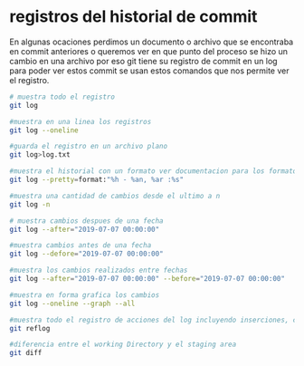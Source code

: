 # registros del historial de commit

En algunas ocaciones perdimos un documento o archivo que se encontraba en commit anteriores o queremos ver en que punto del proceso se hizo un cambio en una archivo por eso git tiene su registro de commit en un log para poder ver estos commit se usan estos comandos que nos permite ver el registro.

```bash
# muestra todo el registro
git log

#muestra en una linea los registros
git log --oneline

#guarda el registro en un archivo plano
git log>log.txt

#muestra el historial con un formato ver documentacion para los formatos admitidos
git log --pretty=format:"%h - %an, %ar :%s"

#muestra una cantidad de cambios desde el ultimo a n
git log -n

# muestra cambios despues de una fecha
git log --after="2019-07-07 00:00:00"

#muestra cambios antes de una fecha
git log --defore="2019-07-07 00:00:00"

#muestra los cambios realizados entre fechas
git log --after="2019-07-07 00:00:00" --before="2019-07-07 00:00:00"

#muestra en forma grafica los cambios
git log --oneline --graph --all

#muestra todo el registro de acciones del log incluyendo inserciones, cambios, eliminaciones, fuciones, etc.
git reflog

#diferencia entre el working Directory y el staging area
git diff
```